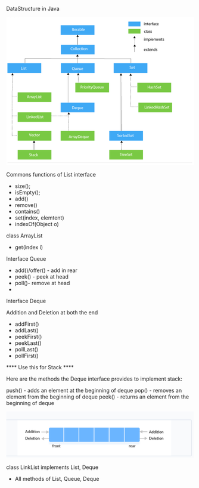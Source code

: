 DataStructure in Java

![img.png](img.png)

Commons functions of List interface

-  size();
- isEmpty();
- add()
- remove()
- contains()
- set(index, elemtent)
- indexOf(Object o)

class ArrayList

- get(index i)

Interface Queue

- add()/offer() - add in rear
- peek() - peek at head
- poll()- remove at head
- 
Interface Deque

Addition and Deletion at both the end

- addFirst()
- addLast()
- peekFirst()
- peekLast()
- pollLast()
- pollFirst()

**** Use this for Stack ****

Here are the methods the Deque interface provides to implement stack:

push() - adds an element at the beginning of deque
pop() - removes an element from the beginning of deque
peek() - returns an element from the beginning of deque

![img_1.png](img_1.png)

class LinkList implements List, Deque

- All methods of List, Queue, Deque


